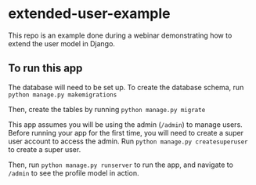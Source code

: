 # extended-user-example
This repo is an example done during a webinar demonstrating how to extend the user model in Django. 

## To run this app

The database will need to be set up. To create the database schema, run
`python manage.py makemigrations`

Then, create the tables by running `python manage.py migrate`

This app assumes you will be using the admin (`/admin`) to manage users. Before running your app for the first time, you will need to create a super user account to access the admin. 
Run `python manage.py createsuperuser` to create a super user.

Then, run `python manage.py runserver` to run the app, and navigate to `/admin` to see the profile model in action. 
